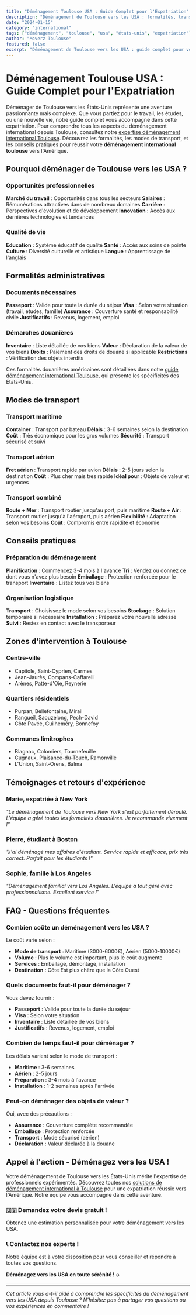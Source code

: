 ```yaml
---
title: "Déménagement Toulouse USA : Guide Complet pour l'Expatriation"
description: "Déménagement de Toulouse vers les USA : formalités, transport, conseils pratiques. Guide complet pour votre expatriation aux États-Unis."
date: "2024-01-15"
category: "international"
tags: ["déménagement", "toulouse", "usa", "états-unis", "expatriation"]
author: "Moverz Toulouse"
featured: false
excerpt: "Déménagement de Toulouse vers les USA : guide complet pour votre expatriation. Formalités, transport, conseils pratiques."
---
```


# Déménagement Toulouse USA : Guide Complet pour l'Expatriation

Déménager de Toulouse vers les États-Unis représente une aventure passionnante mais complexe. Que vous partiez pour le travail, les études, ou une nouvelle vie, notre guide complet vous accompagne dans cette expatriation. Pour comprendre tous les aspects du déménagement international depuis Toulouse, consultez notre [expertise déménagement international Toulouse](/blog/piliers/demenagement-international-toulouse). Découvrez les formalités, les modes de transport, et les conseils pratiques pour réussir votre **déménagement international toulouse** vers l'Amérique.

## Pourquoi déménager de Toulouse vers les USA ?

### Opportunités professionnelles

**Marché du travail** : Opportunités dans tous les secteurs
**Salaires** : Rémunérations attractives dans de nombreux domaines
**Carrière** : Perspectives d'évolution et de développement
**Innovation** : Accès aux dernières technologies et tendances

### Qualité de vie

**Éducation** : Système éducatif de qualité
**Santé** : Accès aux soins de pointe
**Culture** : Diversité culturelle et artistique
**Langue** : Apprentissage de l'anglais

## Formalités administratives

### Documents nécessaires

**Passeport** : Valide pour toute la durée du séjour
**Visa** : Selon votre situation (travail, études, famille)
**Assurance** : Couverture santé et responsabilité civile
**Justificatifs** : Revenus, logement, emploi

### Démarches douanières

**Inventaire** : Liste détaillée de vos biens
**Valeur** : Déclaration de la valeur de vos biens
**Droits** : Paiement des droits de douane si applicable
**Restrictions** : Vérification des objets interdits

Ces formalités douanières américaines sont détaillées dans notre [guide déménagement international Toulouse](/blog/piliers/demenagement-international-toulouse), qui présente les spécificités des États-Unis.

## Modes de transport

### Transport maritime

**Container** : Transport par bateau
**Délais** : 3-6 semaines selon la destination
**Coût** : Très économique pour les gros volumes
**Sécurité** : Transport sécurisé et suivi

### Transport aérien

**Fret aérien** : Transport rapide par avion
**Délais** : 2-5 jours selon la destination
**Coût** : Plus cher mais très rapide
**Idéal pour** : Objets de valeur et urgences

### Transport combiné

**Route + Mer** : Transport routier jusqu'au port, puis maritime
**Route + Air** : Transport routier jusqu'à l'aéroport, puis aérien
**Flexibilité** : Adaptation selon vos besoins
**Coût** : Compromis entre rapidité et économie

## Conseils pratiques

### Préparation du déménagement

**Planification** : Commencez 3-4 mois à l'avance
**Tri** : Vendez ou donnez ce dont vous n'avez plus besoin
**Emballage** : Protection renforcée pour le transport
**Inventaire** : Listez tous vos biens

### Organisation logistique

**Transport** : Choisissez le mode selon vos besoins
**Stockage** : Solution temporaire si nécessaire
**Installation** : Préparez votre nouvelle adresse
**Suivi** : Restez en contact avec le transporteur

## Zones d'intervention à Toulouse

### Centre-ville
- Capitole, Saint-Cyprien, Carmes
- Jean-Jaurès, Compans-Caffarelli
- Arènes, Patte-d'Oie, Reynerie

### Quartiers résidentiels
- Purpan, Bellefontaine, Mirail
- Rangueil, Saouzelong, Pech-David
- Côte Pavée, Guilheméry, Bonnefoy

### Communes limitrophes
- Blagnac, Colomiers, Tournefeuille
- Cugnaux, Plaisance-du-Touch, Ramonville
- L'Union, Saint-Orens, Balma

## Témoignages et retours d'expérience

### Marie, expatriée à New York
*"Le déménagement de Toulouse vers New York s'est parfaitement déroulé. L'équipe a géré toutes les formalités douanières. Je recommande vivement !"*

### Pierre, étudiant à Boston
*"J'ai déménagé mes affaires d'étudiant. Service rapide et efficace, prix très correct. Parfait pour les étudiants !"*

### Sophie, famille à Los Angeles
*"Déménagement familial vers Los Angeles. L'équipe a tout géré avec professionnalisme. Excellent service !"*

## FAQ - Questions fréquentes

### Combien coûte un déménagement vers les USA ?

Le coût varie selon :
- **Mode de transport** : Maritime (3000-6000€), Aérien (5000-10000€)
- **Volume** : Plus le volume est important, plus le coût augmente
- **Services** : Emballage, démontage, installation
- **Destination** : Côte Est plus chère que la Côte Ouest

### Quels documents faut-il pour déménager ?

Vous devez fournir :
- **Passeport** : Valide pour toute la durée du séjour
- **Visa** : Selon votre situation
- **Inventaire** : Liste détaillée de vos biens
- **Justificatifs** : Revenus, logement, emploi

### Combien de temps faut-il pour déménager ?

Les délais varient selon le mode de transport :
- **Maritime** : 3-6 semaines
- **Aérien** : 2-5 jours
- **Préparation** : 3-4 mois à l'avance
- **Installation** : 1-2 semaines après l'arrivée

### Peut-on déménager des objets de valeur ?

Oui, avec des précautions :
- **Assurance** : Couverture complète recommandée
- **Emballage** : Protection renforcée
- **Transport** : Mode sécurisé (aérien)
- **Déclaration** : Valeur déclarée à la douane

## Appel à l'action - Déménagez vers les USA !

Votre déménagement de Toulouse vers les États-Unis mérite l'expertise de professionnels expérimentés. Découvrez toutes nos [solutions de déménagement international à Toulouse](/blog/piliers/demenagement-international-toulouse) pour une expatriation réussie vers l'Amérique. Notre équipe vous accompagne dans cette aventure.

### 🇺🇸 **Demandez votre devis gratuit !**

Obtenez une estimation personnalisée pour votre déménagement vers les USA.

### 📞 **Contactez nos experts !**

Notre équipe est à votre disposition pour vous conseiller et répondre à toutes vos questions.

**Déménagez vers les USA en toute sérénité !** ✈️

---

*Cet article vous a-t-il aidé à comprendre les spécificités du déménagement vers les USA depuis Toulouse ? N'hésitez pas à partager vos questions ou vos expériences en commentaire !*

